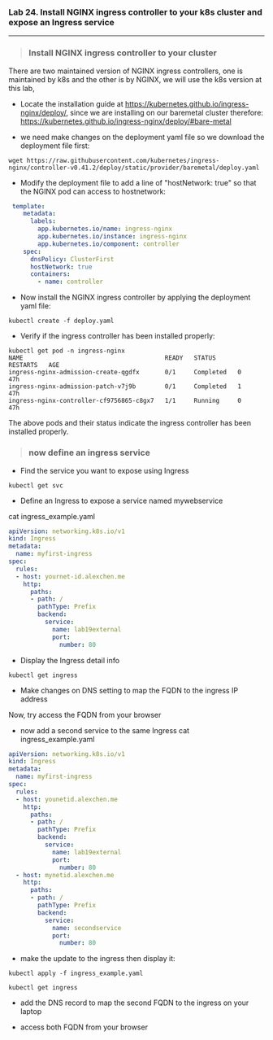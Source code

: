 ### Lab 24. Install NGINX ingress controller to your k8s cluster and expose an Ingress service
___

> ### Install NGINX ingress controller to your cluster

There are two maintained version of NGINX ingress controllers, one is maintained by k8s and the other is by NGINX, we will use the k8s version at this lab,

* Locate the installation guide at https://kubernetes.github.io/ingress-nginx/deploy/, since we are installing on our baremetal cluster therefore:
https://kubernetes.github.io/ingress-nginx/deploy/#bare-metal

* we need make changes on the deployment yaml file so we download the deployment file first:
```
wget https://raw.githubusercontent.com/kubernetes/ingress-nginx/controller-v0.41.2/deploy/static/provider/baremetal/deploy.yaml
```

* Modify the deployment file to add a line of "hostNetwork: true" so that the NGINX pod can access to hostnetwork:

```yaml
 template:
    metadata:
      labels:
        app.kubernetes.io/name: ingress-nginx
        app.kubernetes.io/instance: ingress-nginx
        app.kubernetes.io/component: controller
    spec:
      dnsPolicy: ClusterFirst
      hostNetwork: true
      containers:
        - name: controller          
``` 

* Now install the NGINX ingress controller by applying the deployment yaml file:
```
kubectl create -f deploy.yaml
```
* Verify if the ingress controller has been installed properly:

```
kubectl get pod -n ingress-nginx
NAME                                       READY   STATUS      RESTARTS   AGE
ingress-nginx-admission-create-qgdfx       0/1     Completed   0          47h
ingress-nginx-admission-patch-v7j9b        0/1     Completed   1          47h
ingress-nginx-controller-cf9756865-c8gx7   1/1     Running     0          47h
```

The above pods and their status indicate the ingress controller has been installed properly.

> ### now define an ingress service

* Find the service you want to expose using Ingress

```
kubectl get svc
```
* Define an Ingress to expose a service named mywebservice

cat ingress_example.yaml

```yaml
apiVersion: networking.k8s.io/v1
kind: Ingress
metadata:
  name: myfirst-ingress
spec:
  rules:
  - host: yournet-id.alexchen.me
    http:
      paths:
      - path: /
        pathType: Prefix        
        backend:
          service:
            name: lab19external
            port:
              number: 80

```

* Display the Ingress detail info

```
kubectl get ingress
```

* Make changes on DNS setting to map the FQDN to the ingress IP address

Now, try access the FQDN from your browser


* now add a second service to the same Ingress
cat ingress_example.yaml
```yaml
apiVersion: networking.k8s.io/v1
kind: Ingress
metadata:
  name: myfirst-ingress
spec:
  rules:
  - host: younetid.alexchen.me
    http:
      paths:
      - path: /
        pathType: Prefix        
        backend:
          service:
            name: lab19external
            port:
              number: 80
  - host: mynetid.alexchen.me
    http:
      paths:
      - path: /
        pathType: Prefix        
        backend:
          service:
            name: secondservice
            port:
              number: 80

```
* make the update to the ingress then display it:

```
kubectl apply -f ingress_example.yaml
```
```
kubectl get ingress
```

* add the DNS record to map the second FQDN to the ingress on your laptop

* access both FQDN from your browser 

